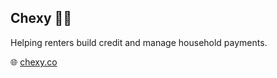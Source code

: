 ## Chexy 💸🏡

Helping renters build credit and manage household payments.

🌐 [chexy.co](https://chexy.co)
